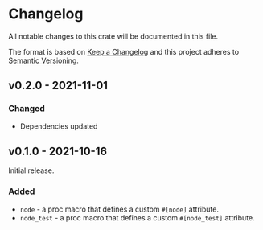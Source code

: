 # Changelog

All notable changes to this crate will be documented in this file.

The format is based on [Keep a Changelog](http://keepachangelog.com/en/1.0.0/)
and this project adheres to [Semantic Versioning](https://semver.org/spec/v2.0.0.html).

## v0.2.0 - 2021-11-01
### Changed
- Dependencies updated

## v0.1.0 - 2021-10-16

Initial release.

### Added
- `node` - a proc macro that defines a custom `#[node]` attribute.
- `node_test` - a proc macro that defines a custom `#[node_test]` attribute.
